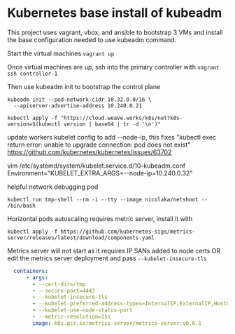 # Kubernetes base install of kubeadm

This project uses vagrant, vbox, and ansible to bootstrap 3 VMs and install
the base configuration needed to use kubeadm command.

Start the virtual machines
`vagrant up`

Once virtual machines are up, ssh into the primary controller with
`vagrant ssh controller-1`

Then use kubeadm init to bootstrap the control plane
```
kubeadm init --pod-network-cidr 10.32.0.0/16 \
  --apiserver-advertise-address 10.240.0.21
```

```
kubectl apply -f "https://cloud.weave.works/k8s/net?k8s-version=$(kubectl version | base64 | tr -d '\n')"
```
update workers kubelet config to add --node-ip, this fixes "kubectl exec return error: unable to upgrade connection: pod does not exist" https://github.com/kubernetes/kubernetes/issues/63702

vim /etc/systemd/system/kubelet.service.d/10-kubeadm.conf
Environment="KUBELET_EXTRA_ARGS=--node-ip=10.240.0.32"


helpful network debugging pod

```
kubectl run tmp-shell --rm -i --tty --image nicolaka/netshoot -- /bin/bash
```

Horizontal pods autoscaling requires metric server, install it with

```
kubectl apply -f https://github.com/kubernetes-sigs/metrics-server/releases/latest/download/components.yaml
```
Metrics server will not start as it requires IP SANs added to node certs OR
edit the metrics server deployment and pass `--kubelet-insecure-tls`
```yaml
  containers:
      - args:
        - --cert-dir=/tmp
        - --secure-port=4443
        - --kubelet-insecure-tls
        - --kubelet-preferred-address-types=InternalIP,ExternalIP,Hostname
        - --kubelet-use-node-status-port
        - --metric-resolution=15s
        image: k8s.gcr.io/metrics-server/metrics-server:v0.6.1

```